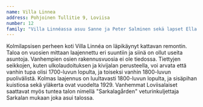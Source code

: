 ```yaml
---
name: Villa Linnea
address: Pohjoinen Tullitie 9, Loviisa
number: 12
family: "Villa Linnéassa asuu Sanne ja Peter Salminen sekä lapset Ella 9v., Melvin 6v. ja Vera 3v. Sekä Sanne että Peter työskentelevät opettajina. Kahden ensimmäisen intensiivisen remonttivuoden jälkeen remonttia tehdään pääosin kesällä kun on enemmän aikaa. Arkena ei jurikaan ehdi kun työ ja harrastukset vaativat oman aikansa. Peter harrastaa triathlonia, Sanne koripalloa ja kuorolaulua sekä lapset painia, ratsastusta ja partiota.\n Lisää meidän peruskorjauksesta, ruotsiksi blogissa <a href=\"http://villalinnea.ratata.fi\">villalinnea.ratata.fi</a>"
---
```

Kolmilapsisen perheen koti Villa Linnéa on läpikäynyt kattavan remontin. Taloa on vuosien mittaan laajennettu eri suuntiin ja siinä on ollut useita asuntoja. Vanhempien osien rakennusvuosia ei ole tiedossa. Tiettyjen seikkojen, kuten ulkolaudoituksen ja kivijalan perusteella, voi arvata että vanhin tupa olisi 1700-luvun lopulta, ja toiseksi vanhin 1800-luvun puolivälistä. Kolmas laajennus on luultavasti 1800-luvun lopulta, ja sisäpihan kuistiosa sekä yläkerta ovat vuodelta 1929. Vanhemmat Loviisalaiset saattavat myös tuntea talon nimellä "Sarkalagården" veturinkuljettaja Sarkalan mukaan joka asui talossa.
